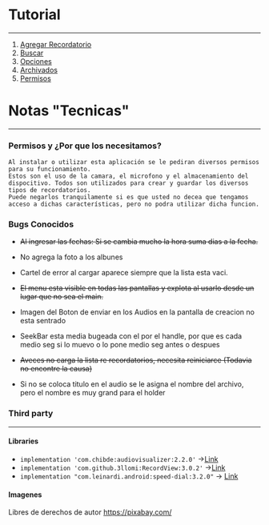 # Tutorial
---

1. [Agregar Recordatorio](web/addReminders.md)
2. [Buscar](web/find.md)
3. [Opciones](web/settings.md)
4. [Archivados](web/archived.md)
5. [Permisos](web/permissions.md)

# Notas "Tecnicas"
---
### Permisos y ¿Por que los necesitamos?

	Al instalar o utilizar esta aplicación se le pediran diversos permisos para su funcionamiento.
	Estos son el uso de la camara, el microfono y el almacenamiento del dispocitivo. Todos son utilizados para crear y guardar los diversos tipos de recordatorios.
	Puede negarlos tranquilamente si es que usted no decea que tengamos acceso a dichas características, pero no podra utilizar dicha funcion.

### Bugs Conocidos

- ~~Al ingresar las fechas: Si se cambia mucho la hora suma dias a la fecha.~~

- No agrega la foto a los albunes
- Cartel de error al cargar aparece siempre que la lista esta vaci. 
- ~~El menu esta visible en todas las pantallas y explota al usarlo desde un lugar que no sea el main.~~
- Imagen del Boton de enviar en los Audios en la pantalla de creacion no esta sentrado
- SeekBar esta media bugeada con el por el handle, por que es cada medio seg si lo muevo o lo pone medio seg antes o despues
- ~~Aveces no carga la lista re recordatorios, necesita reiniciarce (Todavia no encontre la causa)~~
- Si no se coloca titulo en el audio se le asigna el nombre del archivo, pero el nombre es muy grand para el holder
### Third party
---
#### Libraries
- `implementation 'com.chibde:audiovisualizer:2.2.0'` ->[Link](https://github.com/GautamChibde/android-audio-visualizer "Link")
- `implementation 'com.github.3llomi:RecordView:3.0.2'` ->[Link](https://github.com/3llomi/RecordView "Link")
- `implementation "com.leinardi.android:speed-dial:3.2.0"` -> [Link](https://github.com/leinardi/FloatingActionButtonSpeedDial "Link")
#### Imagenes
Libres de derechos de autor
https://pixabay.com/

